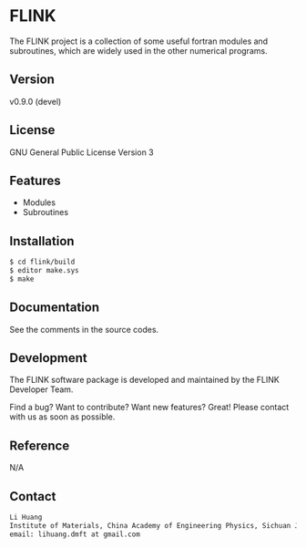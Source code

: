 # FLINK

The FLINK project is a collection of some useful fortran modules and subroutines, which are widely used in the other numerical programs. 

## Version

v0.9.0 (devel)

## License

GNU General Public License Version 3

## Features

* Modules
* Subroutines

## Installation

```sh
$ cd flink/build
$ editor make.sys
$ make
```

## Documentation

See the comments in the source codes.

## Development

The FLINK software package is developed and maintained by the FLINK Developer Team.

Find a bug? Want to contribute? Want new features? Great! Please contact with us as soon as possible.

## Reference

N/A

## Contact

```sh
Li Huang
Institute of Materials, China Academy of Engineering Physics, Sichuan Jiangyou, PRC
email: lihuang.dmft at gmail.com
```
